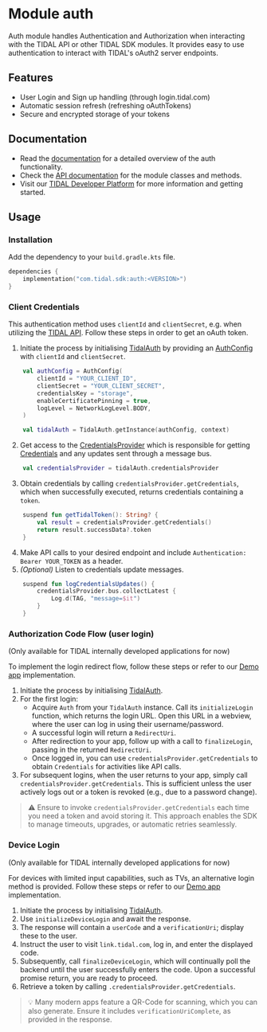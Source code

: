 # Module auth

Auth module handles Authentication and Authorization when interacting with the TIDAL API or other TIDAL SDK modules.
It provides easy to use authentication to interact with TIDAL's oAuth2 server endpoints.

## Features
* User Login and Sign up handling (through login.tidal.com)
* Automatic session refresh (refreshing oAuthTokens)
* Secure and encrypted storage of your tokens

## Documentation
* Read the [documentation](https://github.com/tidal-music/tidal-sdk/blob/main/Auth.md) for a detailed overview of the auth functionality.
* Check the [API documentation](https://tidal-music.github.io/tidal-sdk-android/auth/index.html) for the module classes and methods.
* Visit our [TIDAL Developer Platform](https://developer.tidal.com/) for more information and getting started. 

## Usage

### Installation
Add the dependency to your `build.gradle.kts` file.
```kotlin
dependencies {
    implementation("com.tidal.sdk:auth:<VERSION>")
}
```

### Client Credentials

This authentication method uses `clientId` and `clientSecret`, e.g. when utilizing the [TIDAL API](https://developer.tidal.com/documentation/api/api-overview). Follow these steps in order to get an oAuth token.

1. Initiate the process by initialising [TidalAuth](https://github.com/tidal-music/tidal-sdk-android/blob/main/auth/src/main/kotlin/com/tidal/sdk/auth/TidalAuth.kt) by providing an [AuthConfig](https://github.com/tidal-music/tidal-sdk-android/blob/main/auth/src/main/kotlin/com/tidal/sdk/auth/model/AuthConfig.kt) with `clientId` and `clientSecret`.
```kotlin
    val authConfig = AuthConfig(
        clientId = "YOUR_CLIENT_ID",
        clientSecret = "YOUR_CLIENT_SECRET",
        credentialsKey = "storage",
        enableCertificatePinning = true,
        logLevel = NetworkLogLevel.BODY,
    )

    val tidalAuth = TidalAuth.getInstance(authConfig, context)
```   
2. Get access to the [CredentialsProvider](https://github.com/tidal-music/tidal-sdk-android/blob/main/auth/src/main/kotlin/com/tidal/sdk/auth/CredentialsProvider.kt) which is responsible for getting [Credentials](https://github.com/tidal-music/tidal-sdk-android/blob/main/auth/src/main/kotlin/com/tidal/sdk/auth/model/Credentials.kt) and any updates sent through a message bus.
```kotlin
    val credentialsProvider = tidalAuth.credentialsProvider
```  
   
3. Obtain credentials by calling `credentialsProvider.getCredentials`, which when successfully executed, returns credentials containing a `token`.
```kotlin
    suspend fun getTidalToken(): String? {
        val result = credentialsProvider.getCredentials()
        return result.successData?.token
    }
```  
  
4. Make API calls to your desired endpoint and include `Authentication: Bearer YOUR_TOKEN` as a header.
5. _(Optional)_ Listen to credentials update messages.
```kotlin
    suspend fun logCredentialsUpdates() {
        credentialsProvider.bus.collectLatest {
            Log.d(TAG, "message=$it")
        }
    }
``` 


### Authorization Code Flow (user login)
(Only available for TIDAL internally developed applications for now)

To implement the login redirect flow, follow these steps or refer to our [Demo app](https://github.com/tidal-music/tidal-sdk-android/tree/main/auth/apps/demo) implementation.

1. Initiate the process by initialising [TidalAuth](https://github.com/tidal-music/tidal-sdk-android/blob/main/auth/src/main/kotlin/com/tidal/sdk/auth/TidalAuth.kt).
2. For the first login:
    * Acquire `Auth` from your `TidalAuth` instance. Call its `initializeLogin` function, which 
      returns the login URL. Open this URL in a webview, where the user can log in using their username/password.
    * A successful login will return a `RedirectUri`.
    * After redirection to your app, follow up with a call to `finalizeLogin`, passing in the returned `RedirectUri`.
    * Once logged in, you can use `credentialsProvider.getCredentials` to obtain `Credentials` for activities like API calls.
3. For subsequent logins, when the user returns to your app, simply call `credentialsProvider.getCredentials`. This is sufficient unless the user actively logs out or a token is revoked (e.g., due to a password change).

> ⚠️ Ensure to invoke `credentialsProvider.getCredentials` each time you need a token and avoid storing it. This approach enables the SDK to manage timeouts, upgrades, or automatic retries seamlessly.

### Device Login
(Only available for TIDAL internally developed applications for now)

For devices with limited input capabilities, such as TVs, an alternative login method is provided. Follow these steps or refer to our [Demo app](https://github.com/tidal-music/tidal-sdk-android/tree/main/auth/apps/demo) implementation.

1. Initiate the process by initialising [TidalAuth](https://github.com/tidal-music/tidal-sdk-android/blob/main/auth/src/main/kotlin/com/tidal/sdk/auth/TidalAuth.kt).
2. Use `initializeDeviceLogin` and await the response.
3. The response will contain a `userCode` and a `verificationUri`; display these to the user.
4. Instruct the user to visit `link.tidal.com`, log in, and enter the displayed code.
5. Subsequently, call `finalizeDeviceLogin`, which will continually poll the backend until the user successfully enters the code. Upon a successful promise return, you are ready to proceed.
6. Retrieve a token by calling `.credentialsProvider.getCredentials`.

> 💡 Many modern apps feature a QR-Code for scanning, which you can also generate. Ensure it includes `verificationUriComplete`, as provided in the response.
